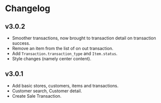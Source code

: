 # Changelog

## v3.0.2

- Smoother transactions, now brought to transaction detail on transaction success.
- Remove an item from the list of on out transaction.
- Add `Transaction.transaction_type` and `Item.status`.
- Style changes (namely center content).

## v3.0.1

- Add basic stores, customers, items and transactions.
- Customer search, Customer detail.
- Create Sale Transaction.